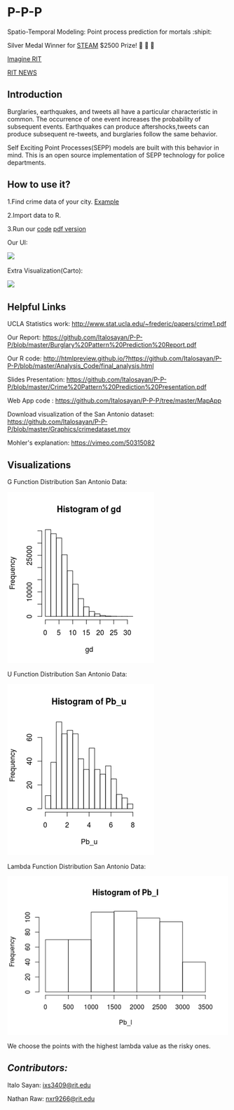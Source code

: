 # P-P-P
Spatio-Temporal Modeling: Point process prediction for mortals :shipit:

Silver Medal Winner for [STEAM](https://www.rit.edu/cla/criminaljustice/cpsi/steam-prize) $2500 Prize! :tada: :tada: :confetti_ball: 

[Imagine RIT](https://www.rit.edu/cla/criminaljustice/sites/rit.edu.cla.criminaljustice/files/images/Winner%20poster.pdf)

[RIT NEWS](http://www.rit.edu/news/story.php?id=66780)
## Introduction

Burglaries, earthquakes, and tweets all have a particular characteristic in common.  The occurrence of one event increases the probability of subsequent events.  Earthquakes can produce aftershocks,tweets can produce subsequent re-tweets, and burglaries follow the same behavior.  

Self Exciting Point Processes(SEPP) models are built with this behavior in mind.  This is an open source implementation of SEPP technology for police departments.

## How to use it?
1.Find crime data of your city. [Example](https://data-rpdny.opendata.arcgis.com/datasets/rpd-part-i-crime-2011-to-present)

2.Import data to R.

3.Run our [code](http://htmlpreview.github.io/?https://github.com/Italosayan/P-P-P/blob/master/docs/final_analysis.html)
          [pdf version](https://github.com/Italosayan/P-P-P/blob/master/final_analysis.pdf)

Our UI:

![](https://github.com/Italosayan/P-P-P/blob/master/Graphics/MapApp_Example.gif)

Extra Visualization(Carto):

![](https://github.com/Italosayan/P-P-P/blob/master/Graphics/crimedataset%20(1).gif)

## Helpful Links
UCLA Statistics work: http://www.stat.ucla.edu/~frederic/papers/crime1.pdf

Our Report: https://github.com/Italosayan/P-P-P/blob/master/Burglary%20Pattern%20Prediction%20Report.pdf

Our R code: http://htmlpreview.github.io/?https://github.com/Italosayan/P-P-P/blob/master/Analysis_Code/final_analysis.html

Slides Presentation: https://github.com/Italosayan/P-P-P/blob/master/Crime%20Pattern%20Prediction%20Presentation.pdf

Web App code : https://github.com/Italosayan/P-P-P/tree/master/MapApp

Download visualization of the San Antonio dataset: https://github.com/Italosayan/P-P-P/blob/master/Graphics/crimedataset.mov

Mohler's explanation: https://vimeo.com/50315082

## Visualizations
G Function Distribution San Antonio Data:

![](https://github.com/Italosayan/P-P-P/blob/master/Graphics/Rplot.png)

U Function Distribution San Antonio Data:

![](https://github.com/Italosayan/P-P-P/blob/master/Graphics/Rplot01.png)

Lambda Function Distribution San Antonio Data:

![](https://github.com/Italosayan/P-P-P/blob/master/Graphics/Rplot02.png)

We choose the points with the highest lambda value as the risky ones.

## *Contributors:*

Italo Sayan: ixs3409@rit.edu

Nathan Raw: nxr9266@rit.edu

